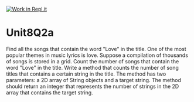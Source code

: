 [![Work in Repl.it](https://classroom.github.com/assets/work-in-replit-14baed9a392b3a25080506f3b7b6d57f295ec2978f6f33ec97e36a161684cbe9.svg)](https://classroom.github.com/online_ide?assignment_repo_id=4679055&assignment_repo_type=AssignmentRepo)
# Unit8Q2a

Find all the songs that contain the word "Love" in the title. One of the most popular themes in music lyrics is love. Suppose a compilation of thousands of songs is stored in a grid. Count the number of songs that contain the word "Love" in the title. Write a method that counts the number of song titles that contains a certain string in the title. The method has two parameters: a 2D array of String objects and a target string. The method should return an integer that represents the number of strings in the 2D array that contains the target string.
